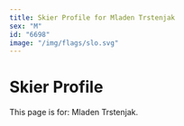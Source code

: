 ```yaml
---
title: Skier Profile for Mladen Trstenjak
sex: "M"
id: "6698"
image: "/img/flags/slo.svg" 
---
```


# Skier Profile

This page is for: Mladen Trstenjak.
    